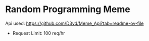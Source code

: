 # Random Programming Meme

Api used: https://github.com/D3vd/Meme_Api?tab=readme-ov-file

- Request Limit: 100 req/hr
